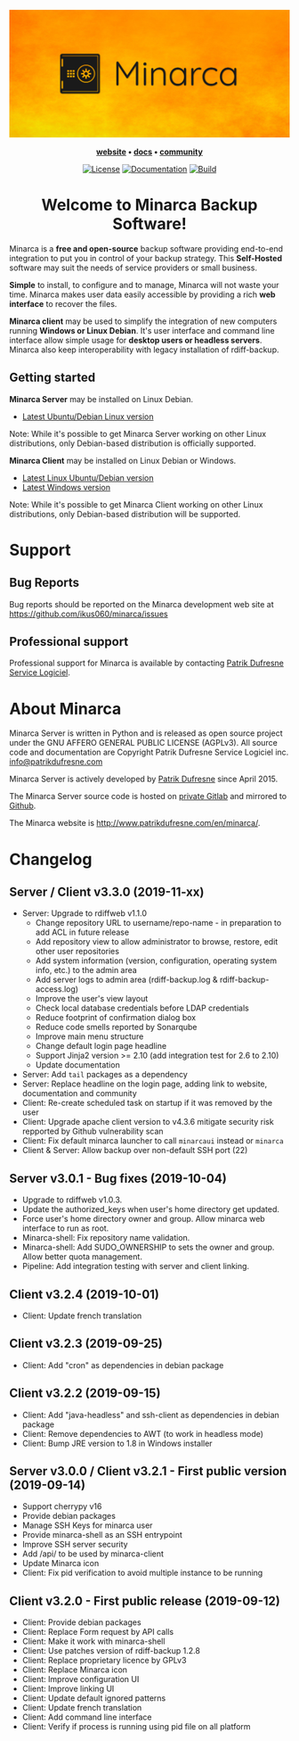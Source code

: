 ![Minarca Logo](doc/resources/banner.png)

<p align="center">
  <strong>
    <a href="http://www.patrikdufresne.com/en/minarca/">website</a>
    •
    <a href="https://github.com/ikus060/minarca/blob/master/doc/index.md">docs</a>
    •
    <a href="https://groups.google.com/forum/#!forum/rdiffweb">community</a>
  </strong>
</p>

<p align="center">
  <a href="LICENSE"><img alt="License" src="https://img.shields.io/github/license/ikus060/minarca"></a>
  <a href="https://github.com/ikus060/minarca/blob/master/doc/index.md"><img alt="Documentation" src="https://img.shields.io/badge/code-documented-brightgreen.svg?style=flat-square"></a>
  <a href="https://git.patrikdufresne.com/pdsl/minarca/pipelines"><img alt="Build" src="https://git.patrikdufresne.com/pdsl/minarca/badges/master/pipeline.svg"></a>
</p>

<h1 align="center">
  Welcome to Minarca Backup Software!
</h1>

Minarca is a **free and open-source** backup software providing end-to-end integration to put you in control of your backup strategy. This **Self-Hosted** software may suit the needs of service providers or small business. 

**Simple** to install, to configure and to manage, Minarca will not waste your time. Minarca makes user data easily accessible by providing a rich **web interface** to recover the files.

**Minarca client** may be used to simplify the integration of new computers running **Windows or Linux Debian**. It's user interface and command line interface allow simple usage for **desktop users or headless servers**. Minarca also keep interoperability with legacy installation of rdiff-backup.

## Getting started

**Minarca Server** may be installed on Linux Debian.

* [Latest Ubuntu/Debian Linux version](http://www.patrikdufresne.com/archive/minarca/minarca-server_latest_all.deb)

Note: While it's possible to get Minarca Server working on other Linux distributions, only Debian-based distribution is officially supported.

**Minarca Client** may be installed on Linux Debian or Windows.

* [Latest Linux Ubuntu/Debian version](http://www.patrikdufresne.com/archive/minarca/minarca-client_latest_all.deb)
* [Latest Windows version](http://www.patrikdufresne.com/archive/minarca/minarca-latest-install.exe)

Note: While it's possible to get Minarca Client working on other Linux distributions, only Debian-based distribution will be supported.

# Support

## Bug Reports

Bug reports should be reported on the Minarca development web site at https://github.com/ikus060/minarca/issues

## Professional support

Professional support for Minarca is available by contacting [Patrik Dufresne Service Logiciel](http://www.patrikdufresne.com/en/support/#form).

# About Minarca

Minarca Server is written in Python and is released as open source project under the 
GNU AFFERO GENERAL PUBLIC LICENSE (AGPLv3). All source code and documentation are
Copyright Patrik Dufresne Service Logiciel inc. <info@patrikdufresne.com>

Minarca Server is actively developed by [Patrik Dufresne](http://patrikdufresne.com)
since April 2015.

The Minarca Server source code is hosted on [private Gitlab](https://git.patrikdufresne.com/pdsl/minarca)
and mirrored to [Github](https://github.com/ikus060/minarca).

The Minarca website is http://www.patrikdufresne.com/en/minarca/.

# Changelog

## Server / Client v3.3.0 (2019-11-xx)

 * Server: Upgrade to rdiffweb v1.1.0
	 * Change repository URL to username/repo-name - in preparation to add ACL in future release
	 * Add repository view to allow administrator to browse, restore, edit other user repositories
	 * Add system information (version, configuration, operating system info, etc.) to the admin area
	 * Add server logs to admin area (rdiff-backup.log & rdiff-backup-access.log)
	 * Improve the user's view layout
	 * Check local database credentials before LDAP credentials
	 * Reduce footprint of confirmation dialog box
	 * Reduce code smells reported by Sonarqube
	 * Improve main menu structure
	 * Change default login page headline
	 * Support Jinja2 version >= 2.10 (add integration test for 2.6 to 2.10)
	 * Update documentation
 * Server: Add `tail` packages as a dependency
 * Server: Replace headline on the login page, adding link to website, documentation and community
 * Client: Re-create scheduled task on startup if it was removed by the user
 * Client: Upgrade apache client version to v4.3.6 mitigate security risk repported by Github vulnerability scan
 * Client: Fix default minarca launcher to call `minarcaui` instead or `minarca`
 * Client & Server: Allow backup over non-default SSH port (22)
 
## Server v3.0.1 - Bug fixes (2019-10-04)

 * Upgrade to rdiffweb v1.0.3.
 * Update the authorized_keys when user's home directory get updated.
 * Force user's home directory owner and group. Allow minarca web interface to run as root.
 * Minarca-shell: Fix repository name validation.
 * Minarca-shell: Add SUDO_OWNERSHIP to sets the owner and group. Allow better quota management.
 * Pipeline: Add integration testing with server and client linking.

## Client v3.2.4 (2019-10-01)

* Client: Update french translation

## Client v3.2.3 (2019-09-25)

* Client: Add "cron" as dependencies in debian package

## Client v3.2.2 (2019-09-15)

* Client: Add "java-headless" and ssh-client as dependencies in debian package
* Client: Remove dependencies to AWT (to work in headless mode)
* Client: Bump JRE version to 1.8 in Windows installer

## Server v3.0.0 / Client v3.2.1 - First public version (2019-09-14)

 * Support cherrypy v16
 * Provide debian packages
 * Manage SSH Keys for minarca user
 * Provide minarca-shell as an SSH entrypoint
 * Improve SSH server security
 * Add /api/ to be used by minarca-client
 * Update Minarca icon
 * Client: Fix pid verification to avoid multiple instance to be running
 
## Client v3.2.0 - First public release (2019-09-12)

* Client: Provide debian packages
* Client: Replace Form request by API calls
* Client: Make it work with minarca-shell
* Client: Use patches version of rdiff-backup 1.2.8
* Client: Replace proprietary licence by GPLv3
* Client: Replace Minarca icon
* Client: Improve configuration UI
* Client: Improve linking UI
* Client: Update default ignored patterns
* Client: Update french translation
* Client: Add command line interface 
* Client: Verify if process is running using pid file on all platform
